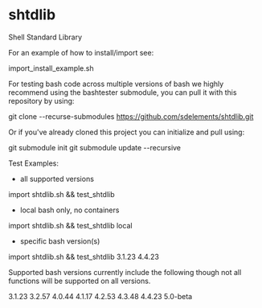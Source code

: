 # shtdlib
Shell Standard Library

For an example of how to install/import see:

import_install_example.sh


For testing bash code across multiple versions of bash we highly recommend
using the bashtester submodule, you can pull it with this repository by using:

git clone --recurse-submodules https://github.com/sdelements/shtdlib.git

Or if you've already cloned this project you can initialize and pull using:

git submodule init
git submodule update --recursive


Test Examples:

- all supported versions

import shtdlib.sh && test_shtdlib

- local bash only, no containers

import shtdlib.sh && test_shtdlib local

- specific bash version(s)

import shtdlib.sh && test_shtdlib 3.1.23 4.4.23


Supported bash versions currently include the following though not all
functions will be supported on all versions.

3.1.23
3.2.57
4.0.44
4.1.17
4.2.53
4.3.48
4.4.23
5.0-beta
